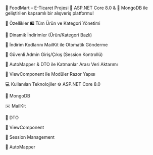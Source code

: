 🛒 FoodMart – E-Ticaret Projesi
🔧 ASP.NET Core 8.0 & 🍃 MongoDB ile geliştirilen kapsamlı bir alışveriş platformu!

🎯 Özellikler
🛍️ Tüm Ürün ve Kategori Yönetimi

💸 Dinamik İndirimler (Ürün/Kategori Bazlı)

📧 İndirim Kodlarını MailKit ile Otomatik Gönderme

🔑 Güvenli Admin Giriş/Çıkış (Session Kontrollü)

🔄 AutoMapper & DTO ile Katmanlar Arası Veri Aktarımı

🧩 ViewComponent ile Modüler Razor Yapısı

💻 Kullanılan Teknolojiler
⚙️ ASP.NET Core 8.0

🍃 MongoDB

✉️ MailKit

🧾 DTO

🧩 ViewComponent

🔐 Session Management

🔄 AutoMapper



